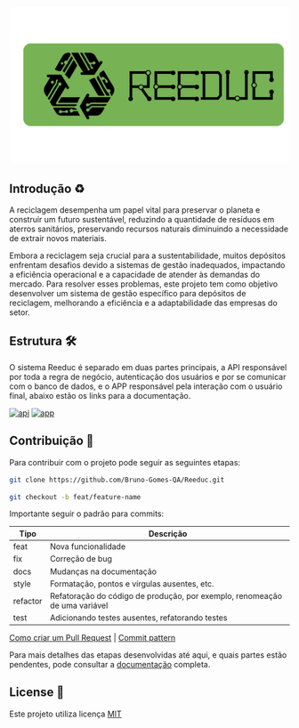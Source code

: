 <p align="center">
    <img src="./.github/reeduc.png" width="500px">
</p>

<p align="center">
<b></b>
</p>
<div>
  <h2 id="Introdução">Introdução ♻️</h2>
  <p>A reciclagem desempenha um papel vital para preservar o planeta e construir um futuro sustentável, reduzindo a quantidade de resíduos em aterros sanitários, preservando recursos naturais diminuindo a necessidade de extrair novos materiais.

  Embora a reciclagem seja crucial para a sustentabilidade, muitos depósitos enfrentam desafios devido a sistemas de gestão inadequados, impactando a eficiência operacional e a capacidade de atender às demandas do mercado. Para resolver esses problemas, este projeto tem como objetivo desenvolver um sistema de gestão específico para depósitos de reciclagem, melhorando a eficiência e a adaptabilidade das empresas do setor.</p>
</div>
<div>
  <h2 id="Estrutura">Estrutura 🛠️</h2>
  <p>O sistema Reeduc é separado em duas partes principais, a API responsável por toda a regra de negócio, autenticação dos usuários e por se comunicar com o banco de dados, e o APP responsável pela interação com o usuário final, abaixo estão os links para a documentação.</p>

  [REEDUC_API]: https://img.shields.io/badge/REEDUC_API-000?style=for-the-badge&logo=html
  [REEDUC_APP]: https://img.shields.io/badge/REEDUC_APP-000?style=for-the-badge&logo=code

  [![api][REEDUC_API]](./api/README.md)
  [![app][REEDUC_APP]](./app/README.md)
</div>

<h2 id="Contribuição">Contribuição 🚀</h2>

Para contribuir com o projeto pode seguir as seguintes etapas:

```bash
git clone https://github.com/Bruno-Gomes-QA/Reeduc.git
```

```bash
git checkout -b feat/feature-name
```
Importante seguir o padrão para commits:

| Tipo | Descrição |
|---|---|
| feat | Nova funcionalidade |
| fix | Correção de bug |
| docs | Mudanças na documentação |
| style | Formatação, pontos e vírgulas ausentes, etc. |
| refactor | Refatoração do código de produção, por exemplo, renomeação de uma variável |
| test | Adicionando testes ausentes, refatorando testes |

[Como criar um Pull Request](https://docs.github.com/pt/pull-requests/collaborating-with-pull-requests/proposing-changes-to-your-work-with-pull-requests/creating-a-pull-request) |
[Commit pattern](https://gist.github.com/joshbuchea/6f47e86d2510bce28f8e7f42ae84c716)

Para mais detalhes das etapas desenvolvidas até aqui, e quais partes estão pendentes, pode consultar a [documentação](https://dawn-trollius-58a.notion.site/Reeduc-e0454530e7a141349e97869b135cd3d8) completa.
<h2 id="license">License 📃 </h2>

Este projeto utiliza licença [MIT](./LICENSE) 



